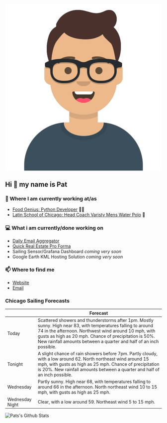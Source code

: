 [![Social banner for p-j-falconer](https://raw.githubusercontent.com/P-J-FALCONER/P-J-FALCONER/master/assets/avataaars.svg)](https://patfalconer.com/)
## Hi :wave: my name is Pat

### 💼 Where I am currently working at/as
- [Food Genius: Python Developer](https://getfoodgenius.com/) 🍔🐍
- [Latin School of Chicago: Head Coach Varisty Mens Water Polo](https://www.latinschool.org/) 🤽


### 💻 What i am currently/done working on
 - [Daily Email Aggregator](https://github.com/P-J-FALCONER/dott_daily_mail)
 - [Quick Real Estate Pro Forma](https://github.com/P-J-FALCONER/henry)
 - Sailing Sensor/Grafana Dashboard *coming very soon*
 - Google Earth KML Hosting Solution *coming very soon*

### 📫 Where to find me
 - [Website](https://patfalconer.com/)
 - [Email](mailto:patrick.j.falconer@gmail.com)


### Chicago Sailing Forecasts
|   | Forecast  |
|---|---|
| Today | Scattered showers and thunderstorms after 1pm. Mostly sunny. High near 83, with temperatures falling to around 74 in the afternoon. Northwest wind around 10 mph, with gusts as high as 20 mph. Chance of precipitation is 50%. New rainfall amounts between a quarter and half of an inch possible. |
| Tonight | A slight chance of rain showers before 7pm. Partly cloudy, with a low around 62. North northeast wind around 15 mph, with gusts as high as 25 mph. Chance of precipitation is 20%. New rainfall amounts between a quarter and half of an inch possible. |
| Wednesday | Partly sunny. High near 68, with temperatures falling to around 66 in the afternoon. North northeast wind 10 to 15 mph, with gusts as high as 25 mph. |
| Wednesday Night | Clear, with a low around 59. Northeast wind 5 to 15 mph. |

![Pats's Github Stats](https://github-readme-stats.vercel.app/api?username=p-j-falconer&show_icons=true&theme=radical)
